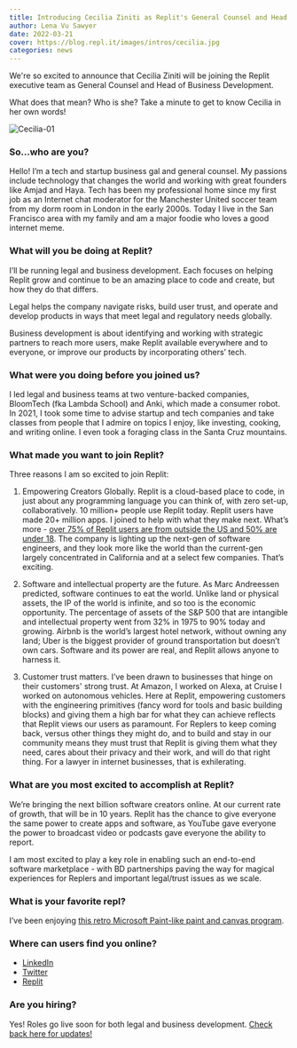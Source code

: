 ```yaml
---
title: Introducing Cecilia Ziniti as Replit's General Counsel and Head of Business Development 
author: Lena Vu Sawyer
date: 2022-03-21
cover: https://blog.repl.it/images/intros/cecilia.jpg
categories: news
---
```

We're so excited to announce that Cecilia Ziniti will be joining the Replit executive team as General Counsel and Head of Business Development. 

What does that mean? Who is she? Take a minute to get to know Cecilia in her own words!

![Cecilia-01](https://blog.repl.it/images/intros/cecilia.jpg)

### So...who are you? 
Hello! I’m a tech and startup business gal and general counsel. My passions include technology that changes the world and working with great founders like Amjad and Haya. Tech has been my professional home since my first job as an Internet chat moderator for the Manchester United soccer team from my dorm room in London in the early 2000s. Today I live in the San Francisco area with my family and am a major foodie who loves a good internet meme. 

### What will you be doing at Replit?
I’ll be running legal and business development. Each focuses on helping Replit grow and continue to be an amazing place to code and create, but how they do that differs. 

Legal helps the company navigate risks, build user trust, and operate and develop products in ways that meet legal and regulatory needs globally. 

Business development is about identifying and working with strategic partners to reach more users, make Replit available everywhere and to everyone, or improve our products by incorporating others’ tech.  

### What were you doing before you joined us?
I led legal and business teams at two venture-backed companies, BloomTech (fka Lambda School) and Anki, which made a consumer robot. In 2021, I took some time to advise startup and tech companies and take classes from people that I admire on topics I enjoy, like investing, cooking, and writing online. I even took a foraging class in the Santa Cruz mountains. 

### What made you want to join Replit? 
Three reasons I am so excited to join Replit: 

1. Empowering Creators Globally. Replit is a cloud-based place to code, in just about any programming language you can think of, with zero set-up, collaboratively. 10 million+ people use Replit today. Replit users have made  20+ million apps. I joined to help with what they make next. What’s more - [over 75% of Replit users are from outside the US and 50% are under 18](https://www.notboring.co/p/replit-remix-the-internet?s=r). The company is lighting up the next-gen of software engineers, and they look more like the world than the current-gen largely concentrated in California and at a select few companies. That’s exciting.

2. Software and intellectual property are the future. As Marc Andreessen predicted, software continues to eat the world. Unlike land or physical assets, the IP of the world is infinite, and so too is the economic opportunity. The percentage of assets of the S&P 500 that are intangible and intellectual property went from 32% in 1975 to 90% today and growing. Airbnb is the world’s largest hotel network, without owning any land; Uber is the biggest provider of ground transportation but doesn’t own cars. Software and its power are real, and Replit allows anyone to harness it. 

3. Customer trust matters. I’ve been drawn to businesses that hinge on their customers' strong trust. At Amazon, I worked on Alexa, at Cruise I worked on autonomous vehicles. Here at Replit, empowering customers with the engineering primitives (fancy word for tools and basic building blocks) and giving them a high bar for what they can achieve reflects that Replit views our users as paramount. For Replers to keep coming back, versus other things they might do, and to build and stay in our community means they must trust that Replit is giving them what they need, cares about their privacy and their work, and will do that right thing. For a lawyer in internet businesses, that is exhilerating. 

### What are you most excited to accomplish at Replit?

We’re bringing the next billion software creators online. At our current rate of growth, that will be in 10 years. Replit has the chance to give everyone the same power to create apps and software, as YouTube gave everyone the power to broadcast video or podcasts gave everyone the ability to report.  

I am most excited to play a key role in enabling such an end-to-end software marketplace - with BD partnerships paving the way for magical experiences for Replers and important legal/trust issues as we scale.

### What is your favorite repl?
I’ve been enjoying [this retro Microsoft Paint-like paint and canvas program](https://online-paint--spicedspices.repl.co/). 

### Where can users find you online? 
* [LinkedIn](https://www.linkedin.com/in/ceciliaziniti/)
* [Twitter](https://twitter.com/CeciliaZin)
* [Replit](https://replit.com/@CeciliaZiniti1) 


### Are you hiring?

Yes! Roles go live soon for both legal and business development. [Check back here for updates!](https://replit.com/site/careers)